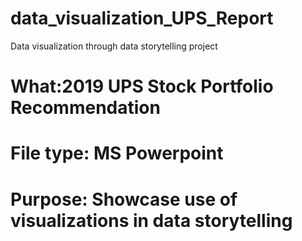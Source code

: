 # data_visualization_UPS_Report
Data visualization through data storytelling project 

# What:2019 UPS Stock Portfolio Recommendation
# File type: MS Powerpoint
# Purpose: Showcase use of visualizations in data storytelling 
